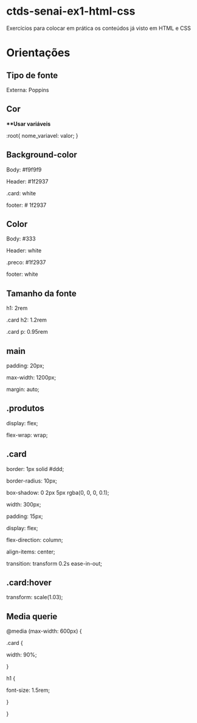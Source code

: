 # ctds-senai-ex1-html-css
Exercícios para colocar em prática os conteúdos já visto em HTML e CSS

# Orientações
<h2>Tipo de fonte</h2>
<p>Externa: Poppins</p>

<h2>Cor</h2>
<strong>**Usar variáveis</strong>
<p>:root{
    nome_variavel: valor;
}</p>

<h2>Background-color</h2>
<p>Body: #f9f9f9</p>
<p>Header: #1f2937</p>
<p>.card: white</p>                                      
<p>footer: # 1f2937</p>

<h2>Color</h2>
<p>Body: #333</p>
<p>Header: white</p>
<p>.preco: #1f2937</p>
<p>footer: white</p>

<h2>Tamanho da fonte</h2>
<p>h1: 2rem</p>
<p>.card h2: 1.2rem</p>
<p>.card p: 0.95rem</p>

<h2>main</h2>
<p>padding: 20px;</p>
<p>max-width: 1200px;</p>
<p>margin: auto;</p>

<h2>.produtos</h2>
<p>display: flex;</p>
<p>flex-wrap: wrap;</p>

<h2>.card</h2>
<p>border: 1px solid #ddd;</p>
<p>border-radius: 10px;</p>
<p>box-shadow: 0 2px 5px rgba(0, 0, 0, 0.1);</p>
<p>width: 300px;</p>
<p>padding: 15px;</p>
<p>display: flex;</p>
<p>flex-direction: column;</p>
<p>align-items: center;</p>
<p>transition: transform 0.2s ease-in-out;</p>

<h2>.card:hover</h2>
<p>transform: scale(1.03);</p>


<h2>Media querie</h2>
<p>@media (max-width: 600px) {</p>
   <p>.card {</p>
        <p>width: 90%;</p>
    <p>}</p>

   <p>h1 {</p>
        <p>font-size: 1.5rem;</p>
    <p>}</p>
<p>}</p>



